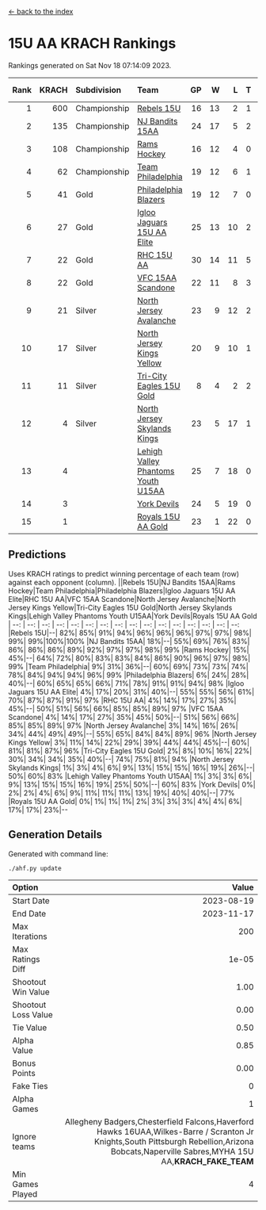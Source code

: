 [<- back to the index](readme.md)
# 15U AA KRACH Rankings
Rankings generated on Sat Nov 18 07:14:09 2023.

Rank|KRACH|Subdivision|Team|GP|W|L|T|OTW|OTL|SoS|Exp Wins|Win Diff
---:|---:|:---|:---|---:|---:|---:|---:|---:|---:|---:|---:|---:
1|600|Championship|[Rebels 15U](https://gamesheetstats.com/seasons/3659/teams/140654/schedule)|16|13|2|1|0|1|535|14.3|-0.0
2|135|Championship|[NJ Bandits 15AA](https://gamesheetstats.com/seasons/3659/teams/140648/schedule)|24|17|5|2|0|1|100|18.9|0.0
3|108|Championship|[Rams Hockey](https://gamesheetstats.com/seasons/3659/teams/140653/schedule)|16|12|4|0|2|2|292|12.9|0.0
4|62|Championship|[Team Philadelphia](https://gamesheetstats.com/seasons/3659/teams/140657/schedule)|19|12|6|1|0|0|93|13.4|0.0
5|41|Gold|[Philadelphia Blazers](https://gamesheetstats.com/seasons/3659/teams/140652/schedule)|19|12|7|0|3|0|37|12.9|0.0
6|27|Gold|[Igloo Jaguars 15U AA Elite](https://gamesheetstats.com/seasons/3659/teams/140645/schedule)|25|13|10|2|1|2|33|14.9|0.0
7|22|Gold|[RHC 15U AA](https://gamesheetstats.com/seasons/3659/teams/140655/schedule)|30|14|11|5|0|2|38|17.4|0.0
8|22|Gold|[VFC 15AA Scandone](https://gamesheetstats.com/seasons/3659/teams/140659/schedule)|22|11|8|3|0|1|242|13.4|0.0
9|21|Silver|[North Jersey Avalanche](https://gamesheetstats.com/seasons/3659/teams/140649/schedule)|23|9|12|2|2|1|234|10.9|0.0
10|17|Silver|[North Jersey Kings Yellow](https://gamesheetstats.com/seasons/3659/teams/140650/schedule)|20|9|10|1|1|0|61|10.4|0.0
11|11|Silver|[Tri-City Eagles 15U Gold](https://gamesheetstats.com/seasons/3659/teams/140658/schedule)|8|4|2|2|0|0|10|5.9|0.0
12|4|Silver|[North Jersey Skylands Kings](https://gamesheetstats.com/seasons/3659/teams/140651/schedule)|23|5|17|1|0|1|101|6.4|0.0
13|4||[Lehigh Valley Phantoms Youth U15AA](https://gamesheetstats.com/seasons/3659/teams/140646/schedule)|25|7|18|0|0|0|22|7.9|0.0
14|3||[York Devils](https://gamesheetstats.com/seasons/3659/teams/140660/schedule)|24|5|19|0|1|2|49|5.9|0.0
15|1||[Royals 15U AA Gold](https://gamesheetstats.com/seasons/3659/teams/140656/schedule)|23|1|22|0|1|0|31|1.9|0.0

## Predictions
Uses KRACH ratings to predict winning percentage of each team (row) against each opponent (column).
||Rebels 15U|NJ Bandits 15AA|Rams Hockey|Team Philadelphia|Philadelphia Blazers|Igloo Jaguars 15U AA Elite|RHC 15U AA|VFC 15AA Scandone|North Jersey Avalanche|North Jersey Kings Yellow|Tri-City Eagles 15U Gold|North Jersey Skylands Kings|Lehigh Valley Phantoms Youth U15AA|York Devils|Royals 15U AA Gold
| --: | --: | --: | --: | --: | --: | --: | --: | --: | --: | --: | --: | --: | --: | --: | --: 
|Rebels 15U|--| 82%| 85%| 91%| 94%| 96%| 96%| 96%| 97%| 97%| 98%| 99%| 99%|100%|100%
|NJ Bandits 15AA| 18%|--| 55%| 69%| 76%| 83%| 86%| 86%| 86%| 89%| 92%| 97%| 97%| 98%| 99%
|Rams Hockey| 15%| 45%|--| 64%| 72%| 80%| 83%| 83%| 84%| 86%| 90%| 96%| 97%| 98%| 99%
|Team Philadelphia|  9%| 31%| 36%|--| 60%| 69%| 73%| 73%| 74%| 78%| 84%| 94%| 94%| 96%| 99%
|Philadelphia Blazers|  6%| 24%| 28%| 40%|--| 60%| 65%| 65%| 66%| 71%| 78%| 91%| 91%| 94%| 98%
|Igloo Jaguars 15U AA Elite|  4%| 17%| 20%| 31%| 40%|--| 55%| 55%| 56%| 61%| 70%| 87%| 87%| 91%| 97%
|RHC 15U AA|  4%| 14%| 17%| 27%| 35%| 45%|--| 50%| 51%| 56%| 66%| 85%| 85%| 89%| 97%
|VFC 15AA Scandone|  4%| 14%| 17%| 27%| 35%| 45%| 50%|--| 51%| 56%| 66%| 85%| 85%| 89%| 97%
|North Jersey Avalanche|  3%| 14%| 16%| 26%| 34%| 44%| 49%| 49%|--| 55%| 65%| 84%| 84%| 89%| 96%
|North Jersey Kings Yellow|  3%| 11%| 14%| 22%| 29%| 39%| 44%| 44%| 45%|--| 60%| 81%| 81%| 87%| 96%
|Tri-City Eagles 15U Gold|  2%|  8%| 10%| 16%| 22%| 30%| 34%| 34%| 35%| 40%|--| 74%| 75%| 81%| 94%
|North Jersey Skylands Kings|  1%|  3%|  4%|  6%|  9%| 13%| 15%| 15%| 16%| 19%| 26%|--| 50%| 60%| 83%
|Lehigh Valley Phantoms Youth U15AA|  1%|  3%|  3%|  6%|  9%| 13%| 15%| 15%| 16%| 19%| 25%| 50%|--| 60%| 83%
|York Devils|  0%|  2%|  2%|  4%|  6%|  9%| 11%| 11%| 11%| 13%| 19%| 40%| 40%|--| 77%
|Royals 15U AA Gold|  0%|  1%|  1%|  1%|  2%|  3%|  3%|  3%|  4%|  4%|  6%| 17%| 17%| 23%|--

## Generation Details

Generated with command line:
```
./ahf.py update
```

| Option | Value |
| :----- | ----: |
| Start Date | 2023-08-19 |
| End Date | 2023-11-17 |
| Max Iterations | 200 |
| Max Ratings Diff | 1e-05 |
| Shootout Win Value | 1.00 |
| Shootout Loss Value | 0.00 |
| Tie Value | 0.50 |
| Alpha Value | 0.85 |
| Bonus Points | 0.00 |
| Fake Ties | 0 |
| Alpha Games | 1 |
| Ignore teams | Allegheny Badgers,Chesterfield Falcons,Haverford Hawks 16UAA,Wilkes-Barre / Scranton Jr Knights,South Pittsburgh Rebellion,Arizona Bobcats,Naperville Sabres,MYHA 15U AA,__KRACH_FAKE_TEAM__ |
| Min Games Played | 4 |

